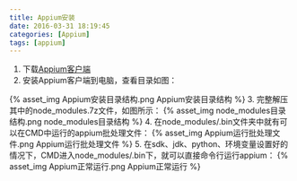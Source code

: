 ```yaml
---
title: Appium安装
date: 2016-03-31 18:19:45
categories: [Appium]
tags: [appium]
---
```


1. 下载[Appium客户端](http://appium.io/)
2. 安装Appium客户端到电脑，查看目录如图：

<!--more-->

{% asset_img Appium安装目录结构.png Appium安装目录结构 %}
3. 完整解压其中的node_modules.7z文件，如图所示：
{% asset_img node_modules目录结构.png node_modules目录结构 %}
4. 在node_modules/.bin文件夹中就有可以在CMD中运行的appium批处理文件：
{% asset_img Appium运行批处理文件.png Appium运行批处理文件 %}
5. 在sdk、jdk、python、环境变量设置好的情况下，CMD进入node_modules/.bin下，就可以直接命令行运行appium：
{% asset_img Appium正常运行.png Appium正常运行 %}